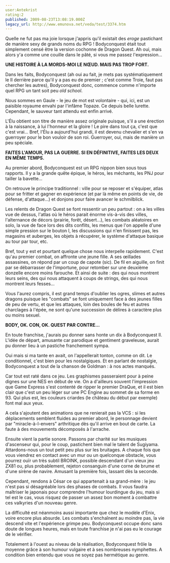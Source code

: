 ```yaml
---
user:Antekrist
rating:2
published: 2009-08-23T13:08:19.000Z
legacy_url: http://www.emunova.net/veda/test/3374.htm
---
```

Quelle ne fut pas ma joie lorsque j'appris qu'il existait des _eroge_ pastichant de manière sexy de grands noms du RPG ! Bodyconquest était tout simplement censé être la version cochonne de Dragon Quest. Ah oui, mais alors y'a comme une couille dans le pâté, si vous me passez l'expression...  

  

**UNE HISTOIRE À LA MORDS-MOI LE NŒUD. MAIS PAS TROP FORT.**  

Dans les faits, Bodyconquest (ah oui au fait, je mets pas systématiquement le II derrière parce qu'il y a pas eu de premier ; c'est comme Troie, faut pas chercher les autres), Bodyconquest donc, commence comme n'importe quel RPG un tant soit peu _old school_.  

Nous sommes en Gaule - le jeu de mot est volontaire - qui, ici, est un paisible royaume envahi par l'infâme Topaze. Ce depuis belle lurette. Cependant, le sauveur tant attendu est enfin arrivé.  

L'Élu obtient son titre de manière assez originale puisque, s'il a une érection à la naissance, à lui l'honneur et la gloire ! Le pire dans tout ça, c'est que c'est vrai... Bref, l'Élu a aujourd'hui grandi, il est devenu chevalier et s'en va guerroyer pour le bon vouloir de son roi. Guerroyer, oui, mais de manière un peu spéciale.  

  

**FAITES L'AMOUR, PAS LA GUERRE. SI EN DÉFINITIVE, FAITES LES DEUX EN MÊME TEMPS.**  

Au premier abord, Bodyconquest est un RPG nippon bien sous tous rapports. Il y a la grande quête épique, le héros, les méchants, les PNJ pour tailler la bavette...  

On retrouve le principe traditionnel : ville pour se reposer et s'équiper, atlas pour se fritter et gagner en expérience (et par là même en points de vie, de défense, d'attaque...) et donjons pour faire avancer le schmilblick.  

Les relents de Dragon Quest se font ressentir un peu partout : on a les villes vue de dessus, l'atlas où le héros parait énorme vis-à-vis des villes, l'alternance de décors (prairie, forêt, désert...), les combats aléatoires en solo, la vue de face lors des dits conflits, les menus que l'on appelle d'une simple pression sur le bouton I, les discussions qui n'en finissent pas, les magasins et auberges, les objets à récupérer, le système d'attaque basique au tour par tour, etc.  

Bref, tout y est et pourtant quelque chose nous interpelle rapidement. C'est qu'au premier combat, on affronte une jeune fille. A ses œillades assassines, on répond par un coup de capote (sic). De fil en aiguille, on finit par se débarrasser de l'importune, pour retomber sur une deuxième donzelle encore moins farouche. Et ainsi de suite : des qui nous montrent leurs seins, des qui nous attaquent à coups de strings, des qui nous montrent leurs fesses...  

Vous l'aurez compris, il est grand temps d'oublier les ogres, slimes et autres dragons puisque les "combats" se font uniquement face à des jeunes filles de peu de vertu, et que les attaques, loin des boules de feu et autres charclages à l'épée, ne sont qu'une succession de délires à caractère plus ou moins sexuel.  

  

**BODY, OK. CON, OK. QUEST PAR CONTRE...**  

En toute franchise, j'aurais pu donner sans honte un dix à Bodyconquest II. L'idée de départ, amusante car parodique et gentiment graveleuse, aurait pu donner lieu à un pastiche franchement sympa.  

Oui mais si ma tante en avait, on l'appellerait tonton, comme on dit. Le conditionnel, c'est bien pour les nostalgiques. Et en parlant de nostalgie, Bodyconquest a tout de la chanson de Goldman : à nos actes manqués.  

  

Car tout est raté dans ce jeu. Les graphismes passeraient pour à peine dignes sur une NES en début de vie. On a d'ailleurs souvent l'impression que Game Express s'est contenté de ripper le premier DraQue, et il est bien clair que c'est un peu léger sur une PC Engine au sommet de sa forme en 93\. Qui plus est, les couleurs criardes (le château du début par exemple) font mal aux yeux.  

A cela s'ajoutent des animations que ne renierait pas la VCS : si les déplacements semblent fluides au premier abord, le personnage devient par "miracle-à-l-envers" arthritique dès qu'il arrive en bout de carte. La faute à des mouvements décomposés à l'arrache.  

Ensuite vient la partie sonore. Passons par charité sur les musiques d'ascenseur qui, pour le coup, pastichent bien mal le talent de Sugiyama. Attardons-nous un tout petit peu plus sur les bruitages. A chaque fois que vous viendrez en contact avec un mur ou un quelconque obstacle, vous pourrez ouïr un très subtil BROINK, possible descendant d'un vieux jeu ZX81 ou, plus probablement, rejeton consanguin d'une corne de brume et d'une sirène de navire. Amusant la première fois, lassant dès la seconde.  

Cependant, rendons à César ce qui appartenait à sa grand-mère : le jeu n'est pas si désagréable lors des phases de combats. Il vous faudra maîtriser le japonais pour comprendre l'humour lourdingue du jeu, mais si tel est le cas, vous risquez de passer un assez bon moment à combattre ces valkyries d'un nouveau genre.  

La difficulté est néanmoins aussi importante que chez le modèle d'Enix, voire encore plus absurde. Les combats s'enchaînent au moindre pas, la vie descend vite et l'expérience grimpe peu. Bodyconquest occupe donc sans doute de longues heures, mais en toute franchise je n'ai pas eu le courage de le vérifier.  

Totalement à l'ouest au niveau de la réalisation, Bodyconquest frôle la moyenne grâce à son humour vulgaire et à ses nombreuses nymphettes. A condition bien entendu que vous ne soyez pas hermétique au genre.